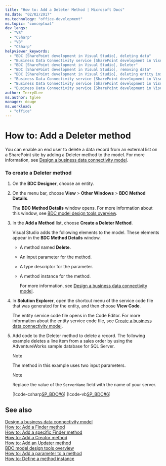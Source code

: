 ```yaml
---
title: "How to: Add a Deleter Method | Microsoft Docs"
ms.date: "02/02/2017"
ms.technology: "office-development"
ms.topic: "conceptual"
dev_langs: 
  - "VB"
  - "CSharp"
  - "VB"
  - "CSharp"
helpviewer_keywords: 
  - "BDC [SharePoint development in Visual Studio], deleting data"
  - "Business Data Connectivity service [SharePoint development in Visual Studio], Deleter"
  - "BDC [SharePoint development in Visual Studio], Deleter"
  - "BDC [SharePoint development in Visual Studio], removing data"
  - "BDC [SharePoint development in Visual Studio], deleting entity instances"
  - "Business Data Connectivity service [SharePoint development in Visual Studio], deleting entity instances"
  - "Business Data Connectivity service [SharePoint development in Visual Studio], deleting data"
  - "Business Data Connectivity service [SharePoint development in Visual Studio], removing data"
author: TerryGLee
ms.author: tglee
manager: douge
ms.workload: 
  - "office"
---
```

# How to: Add a Deleter method
  You can enable an end user to delete a data record from an external list on a SharePoint site by adding a Deleter method to the model. For more information, see [Design a business data connectivity model](../sharepoint/designing-a-business-data-connectivity-model.md).  
  
### To create a Deleter method  
  
1. On the **BDC Designer**, choose an entity.  
  
2. On the menu bar, choose **View** > **Other Windows** > **BDC Method Details**.  
  
    The **BDC Method Details** window opens. For more information about this window, see [BDC model design tools overview](../sharepoint/bdc-model-design-tools-overview.md).  
  
3. In the **Add a Method** list, choose **Create a Deleter Method**.  
  
    Visual Studio adds the following elements to the model. These elements appear in the **BDC Method Details** window.  
  
   - A method named **Delete**.  
  
   - An input parameter for the method.  
  
   - A type descriptor for the parameter.  
  
   - A method instance for the method.  
  
     For more information, see [Design a business data connectivity model](../sharepoint/designing-a-business-data-connectivity-model.md).  
  
4. In **Solution Explorer**, open the shortcut menu of the service code file that was generated for the entity, and then choose **View Code**.  
  
    The entity service code file opens in the Code Editor. For more information about the entity service code file, see [Create a business data connectivity model](../sharepoint/creating-a-business-data-connectivity-model.md).  
  
5. Add code to the Deleter method to delete a record. The following example deletes a line item from a sales order by using the AdventureWorks sample database for SQL Server.  
  
   > [!NOTE]  
   >  The method in this example uses two input parameters.  
  
   > [!NOTE]  
   >  Replace the value of the `ServerName` field with the name of your server.  
  
    [!code-csharp[SP_BDC#6](../sharepoint/codesnippet/CSharp/SP_BDC/bdcmodel1/salesorderdetailservice.cs#6)]
    [!code-vb[SP_BDC#6](../sharepoint/codesnippet/VisualBasic/sp_bdc/bdcmodel1/salesorderdetailservice.vb#6)]  
  
## See also
 [Design a business data connectivity model](../sharepoint/designing-a-business-data-connectivity-model.md)   
 [How to: Add a Finder method](../sharepoint/how-to-add-a-finder-method.md)   
 [How to: Add a specific Finder method](../sharepoint/how-to-add-a-specific-finder-method.md)   
 [How to: Add a Creator method](../sharepoint/how-to-add-a-creator-method.md)   
 [How to: Add an Updater method](../sharepoint/how-to-add-an-updater-method.md)   
 [BDC model design tools overview](../sharepoint/bdc-model-design-tools-overview.md)   
 [How to: Add a parameter to a method](../sharepoint/how-to-add-a-parameter-to-a-method.md)   
 [How to: Define a method instance](../sharepoint/how-to-define-a-method-instance.md)  
